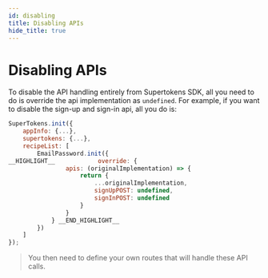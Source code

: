 ```yaml
---
id: disabling
title: Disabling APIs
hide_title: true
---
```


# Disabling APIs

To disable the API handling entirely from Supertokens SDK, all you need to do is override the api implementation as `undefined`. For example, if you want to disable the sign-up and sign-in api, all you do is:

<!--DOCUSAURUS_CODE_TABS-->
<!--ReactJS-->
```js
SuperTokens.init({
    appInfo: {...},
    supertokens: {...},
    recipeList: [
        EmailPassword.init({
__HIGHLIGHT__            override: {
                apis: (originalImplementation) => {
                    return {
                        ...originalImplementation,
                        signUpPOST: undefined,
                        signInPOST: undefined
                    }
                }
            } __END_HIGHLIGHT__
        })
    ]
});
```
<!--END_DOCUSAURUS_CODE_TABS-->

> You then need to define your own routes that will handle these API calls.